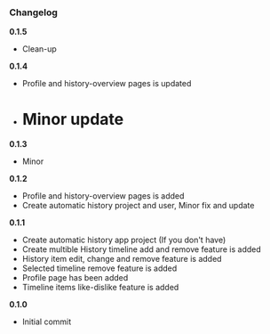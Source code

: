 ### Changelog

**0.1.5**

- Clean-up

**0.1.4**

- Profile and history-overview pages is updated
- # Minor update

**0.1.3**

- Minor

**0.1.2**

- Profile and history-overview pages is added
- Create automatic history project and user, Minor fix and update

**0.1.1**

- Create automatic history app project (If you don't have)
- Create multible History timeline add and remove feature is added
- History item edit, change and remove feature is added
- Selected timeline remove feature is added
- Profile page has been added
- Timeline items like-dislike feature is added

**0.1.0**

- Initial commit
